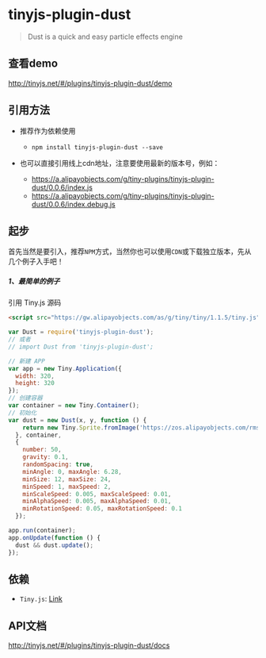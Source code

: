 # tinyjs-plugin-dust

> Dust is a quick and easy particle effects engine

## 查看demo

http://tinyjs.net/#/plugins/tinyjs-plugin-dust/demo

## 引用方法

- 推荐作为依赖使用

  - `npm install tinyjs-plugin-dust --save`

- 也可以直接引用线上cdn地址，注意要使用最新的版本号，例如：

  - https://a.alipayobjects.com/g/tiny-plugins/tinyjs-plugin-dust/0.0.6/index.js
  - https://a.alipayobjects.com/g/tiny-plugins/tinyjs-plugin-dust/0.0.6/index.debug.js

## 起步
首先当然是要引入，推荐`NPM`方式，当然你也可以使用`CDN`或下载独立版本，先从几个例子入手吧！

##### 1、最简单的例子

引用 Tiny.js 源码
``` html
<script src="https://gw.alipayobjects.com/as/g/tiny/tiny/1.1.5/tiny.js"></script>
```
``` js
var Dust = require('tinyjs-plugin-dust');
// 或者
// import Dust from 'tinyjs-plugin-dust';

// 新建 APP
var app = new Tiny.Application({
  width: 320,
  height: 320
});
// 创建容器
var container = new Tiny.Container();
// 初始化
var dust = new Dust(x, y, function () {
    return new Tiny.Sprite.fromImage('https://zos.alipayobjects.com/rmsportal/KKKOcfaEECkqrXFOBYIa.png')
  }, container,
  {
    number: 50,
    gravity: 0.1,
    randomSpacing: true,
    minAngle: 0, maxAngle: 6.28,
    minSize: 12, maxSize: 24,
    minSpeed: 1, maxSpeed: 2,
    minScaleSpeed: 0.005, maxScaleSpeed: 0.01,
    minAlphaSpeed: 0.005, maxAlphaSpeed: 0.01,
    minRotationSpeed: 0.05, maxRotationSpeed: 0.1
  });

app.run(container);
app.onUpdate(function () {
  dust && dust.update();
});
```

## 依赖
- `Tiny.js`: [Link](http://tinyjs.net/#/docs/api)

## API文档

http://tinyjs.net/#/plugins/tinyjs-plugin-dust/docs
